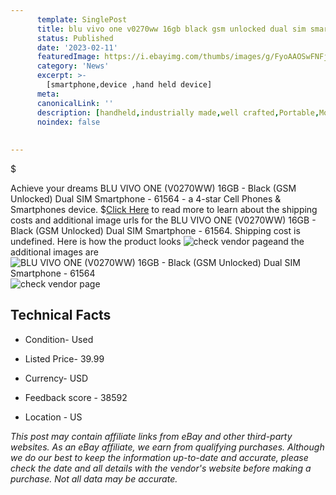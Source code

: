 ```yaml
---
      template: SinglePost
      title: blu vivo one v0270ww 16gb black gsm unlocked dual sim smartphone 61564
      status: Published
      date: '2023-02-11'
      featuredImage: https://i.ebayimg.com/thumbs/images/g/FyoAAOSwFNFjrGSo/s-l225.jpg
      category: 'News'
      excerpt: >-
        [smartphone,device ,hand held device]
      meta:
      canonicalLink: ''
      description: [handheld,industrially made,well crafted,Portable,Mobile,Compact,Convenient,Lightweight,Maneuverable,Man-portable,Miniature,Carriable,Hand-held,Light,Holdable,Transportable,Mobile device,Pocket-sized,On-the-go,Wireless,Cordless,Compact size,Convenient size, smartphone,device ,hand held device]
      noindex: false
      
        
---
```

$

Achieve your dreams BLU VIVO ONE (V0270WW) 16GB - Black (GSM Unlocked) Dual SIM Smartphone - 61564 - a 4-star Cell Phones & Smartphones device.
$[Click Here](https://www.ebay.com/itm/134387802734?hash=item1f4a23226e%3Ag%3AFyoAAOSwFNFjrGSo&mkevt=1&mkcid=1&mkrid=711-53200-19255-0&campid=%253CePNCampaignId%253E&customid=%253CreferenceId%253E&toolid=10049) to read more to learn about the shipping costs and additional image urls for the BLU VIVO ONE (V0270WW) 16GB - Black (GSM Unlocked) Dual SIM Smartphone - 61564. Shipping cost is undefined. Here is how the product looks ![check vendor page](https://i.ebayimg.com/thumbs/images/g/FyoAAOSwFNFjrGSo/s-l225.jpg)and the additional images are![BLU VIVO ONE (V0270WW) 16GB - Black (GSM Unlocked) Dual SIM Smartphone - 61564](https://i.ebayimg.com/images/g/FyoAAOSwFNFjrGSo/s-l1600.jpg)![check vendor page](https://origin-galleryplus.ebayimg.com/ws/web/134387802734_2_0_1/225x225.jpg,https://origin-galleryplus.ebayimg.com/ws/web/134387802734_3_0_1/225x225.jpg,https://origin-galleryplus.ebayimg.com/ws/web/134387802734_4_0_1/225x225.jpg,https://origin-galleryplus.ebayimg.com/ws/web/134387802734_5_0_1/225x225.jpg,https://origin-galleryplus.ebayimg.com/ws/web/134387802734_6_0_1/225x225.jpg,https://origin-galleryplus.ebayimg.com/ws/web/134387802734_7_0_1/225x225.jpg)



 ## Technical Facts 



     
      

 - Condition- Used 


      

 - Listed Price- 39.99 


      

 - Currency- USD 


      

 - Feedback score - 38592 


      

 - Location - US 


      
      

 *_This post may contain affiliate links from eBay and other third-party websites. As an eBay affiliate, we earn from qualifying purchases. Although we do our best to keep the information up-to-date and accurate, please check the date and all details with the vendor's website before making a purchase. Not all data may be accurate._*







